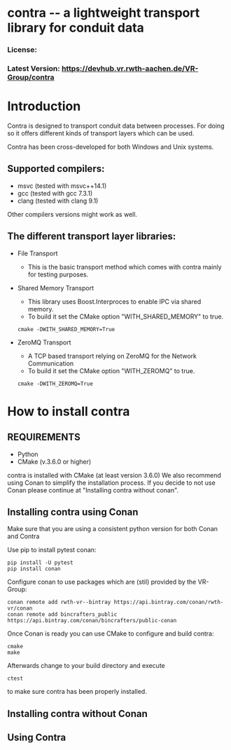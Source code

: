 # contra -- a lightweight transport library for conduit data

### License:
### Latest Version: https://devhub.vr.rwth-aachen.de/VR-Group/contra


# Introduction

Contra is designed to transport conduit data between processes.
For doing so it offers different kinds of transport layers which can be used.

Contra has been cross-developed for both Windows and Unix systems.

## Supported compilers:
  - msvc (tested with msvc++14.1) 
  - gcc (tested with gcc 7.3.1)
  - clang (tested with clang 9.1)
  
Other compilers versions might work as well. 

## The different transport layer libraries:
  - File Transport
     - This is the basic transport method which comes with contra mainly for testing purposes. 
     
  - Shared Memory Transport
    - This library uses Boost.Interproces to enable IPC via shared memory.
    - To build it set the CMake option "WITH_SHARED_MEMORY" to true.

    ```
    cmake -DWITH_SHARED_MEMORY=True
    ```      
  - ZeroMQ Transport
      - A TCP based transport relying on ZeroMQ for the Network Communication
      - To build it set the CMake option "WITH_ZEROMQ" to true.

      ```
    cmake -DWITH_ZEROMQ=True
      ```

# How to install contra

## REQUIREMENTS
  - Python
  - CMake (v.3.6.0 or higher)

contra is installed with CMake (at least version 3.6.0)
We also recommend using Conan to simplify the installation process. If you decide to not use Conan please continue at "Installing contra without conan".

## Installing contra using Conan

Make sure that you are using a consistent python version for both Conan and Contra

Use pip to install pytest conan:
```
pip install -U pytest
pip install conan
```
Configure conan to use packages which are (stil) provided by the VR-Group:
```
conan remote add rwth-vr--bintray https://api.bintray.com/conan/rwth-vr/conan
conan remote add bincrafters_public https://api.bintray.com/conan/bincrafters/public-conan
```  
Once Conan is ready you can use CMake to configure and build contra:
```  
cmake
make
```  
Afterwards change to your build directory and execute
```
ctest
```
to make sure contra has been properly installed.  

## Installing contra without Conan


## Using Contra
